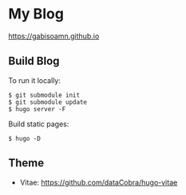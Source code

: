 # My Blog

https://gabisoamn.github.io

## Build Blog

To run it locally:

    $ git submodule init
    $ git submodule update
    $ hugo server -F

Build static pages:

    $ hugo -D

## Theme

- Vitae: https://github.com/dataCobra/hugo-vitae